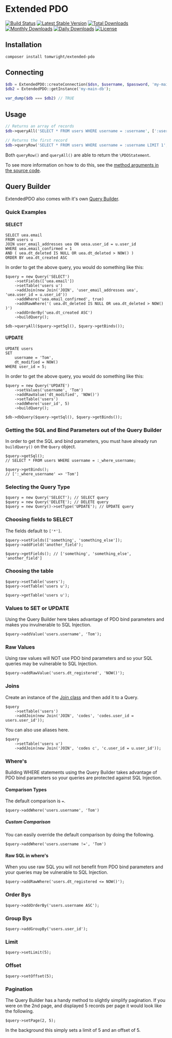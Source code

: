 # Extended PDO

[![Build Status](https://travis-ci.org/TomWright/ExtendedPDO.svg?branch=master)](https://travis-ci.org/TomWright/ExtendedPDO)
[![Latest Stable Version](https://poser.pugx.org/tomwright/extended-pdo/v/stable)](https://packagist.org/packages/tomwright/extended-pdo)
[![Total Downloads](https://poser.pugx.org/tomwright/extended-pdo/downloads)](https://packagist.org/packages/tomwright/extended-pdo)
[![Monthly Downloads](https://poser.pugx.org/tomwright/extended-pdo/d/monthly)](https://packagist.org/packages/tomwright/extended-pdo)
[![Daily Downloads](https://poser.pugx.org/tomwright/extended-pdo/d/daily)](https://packagist.org/packages/tomwright/extended-pdo)
[![License](https://poser.pugx.org/tomwright/extended-pdo/license.svg)](https://packagist.org/packages/tomwright/extended-pdo)

## Installation

```
composer install tomwright/extended-pdo
```

## Connecting
```php
$db = ExtendedPDO::createConnection($dsn, $username, $password, 'my-main-db');
$db2 = ExtendedPDO::getInstance('my-main-db');

var_dump($db === $db2) // TRUE
```

## Usage
```php
// Returns an array of records
$db->queryAll('SELECT * FROM users WHERE username = :username', [':username' => 'Tom']);

// Returns the first record
$db->queryRow('SELECT * FROM users WHERE username = :username LIMIT 1', [':username' => 'Tom']);
```

Both `queryRow()` and `queryAll()` are able to return the `\PDOStatement`.

To see more information on how to do this, see the [method arguments in the source code](src/ExtendedPDO.php#L78).

## Query Builder

ExtendedPDO also comes with it's own [Query Builder](stc/Query.php).

### Quick Examples

#### SELECT

    SELECT uea.email
    FROM users u
    JOIN user_email_addresses uea ON uesa.user_id = u.user_id
    WHERE uea.email_confirmed = 1
    AND ( uea.dt_deleted IS NULL OR uea.dt_deleted > NOW() )
    ORDER BY uea.dt_created ASC

In order to get the above query, you would do something like this:

    $query = new Query('SELECT')
        ->setFields(['uea.email'])
        ->setTable('users u')
        ->addJoin(new Join('JOIN', 'user_email_addresses uea', 'uea.user_id = u.user_id'))
        ->addWhere('uea.email_confirmed', true)
        ->addRawWhere('( uea.dt_deleted IS NULL OR uea.dt_deleted > NOW() )')
        ->addOrderBy('uea.dt_created ASC')
        ->buildQuery();
    
    $db->queryAll($query->getSql(), $query->getBinds());
        
#### UPDATE

    UPDATE users
    SET
        username = 'Tom',
        dt_modified = NOW()
    WHERE user_id = 5;

In order to get the above query, you would do something like this:

    $query = new Query('UPDATE')
        ->setValues('username', 'Tom')
        ->addRawValue('dt_modified', 'NOW()')
        ->setTable('users')
        ->addWhere('user_id', 5)
        ->buildQuery();
        
    $db->dbQuery($query->getSql(), $query->getBinds());

### Getting the SQL and Bind Parameters out of the Query Builder

In order to get the SQL and bind parameters, you must have already run `buildQuery()` on the `Query` object.

    $query->getSql();
    // SELECT * FROM users WHERE username = :_where_username;
    
    $query->getBinds();
    // [':_where_username' => 'Tom']

### Selecting the Query Type

    $query = new Query('SELECT'); // SELECT query
    $query = new Query('DELETE'); // DELETE query
    $query = new Query()->setType('UPDATE'); // UPDATE query
    
### Choosing fields to SELECT

The fields default to `['*']`.

    $query->setFields(['something', 'something_else']);
    $query->addField('another_field');
    
    $query->getFields(); // ['something', 'something_else', 'another_field']

### Choosing the table

    $query->setTable('users');
    $query->setTable('users u');
    
    $query->getTable('users u');

### Values to SET or UPDATE

Using the Query Builder here takes advantage of PDO bind parameters and makes you invulnerable to SQL Injection.

    $query->addValue('users.username', 'Tom');

### Raw Values

Using raw values will NOT use PDO bind parameters and so your SQL queries may be vulnerable to SQL Injection.

    $query->addRawValue('users.dt_registered', 'NOW()');

### Joins

Create an instance of the [Join class](stc/Join.php) and then add it to a Query.

    $query
        ->setTable('users')
        ->addJoin(new Join('JOIN', 'codes', 'codes.user_id = users.user_id'));

You can also use aliases here.

    $query
        ->setTable('users u')
        ->addJoin(new Join('JOIN', 'codes c', 'c.user_id = u.user_id'));

### Where's

Building WHERE statements using the Query Builder takes advantage of PDO bind parameters so your queries are protected against SQL Injection.

#### Comparison Types

The default comparison is `=`.

    $query->addWhere('users.username', 'Tom')
    
##### Custom Comparison
You can easily override the default comparison by doing the following.

    $query->addWhere('users.username !=', 'Tom')

#### Raw SQL in where's

When you use raw SQL you will not benefit from PDO bind parameters and your queries may be vulnerable to SQL Injection.

    $query->addRawWhere('users.dt_registered <= NOW()');
    
### Order Bys

    $query->addOrderBy('users.username ASC');
    
### Group Bys

    $query->addGroupBy('users.user_id');

### Limit

    $query->setLimit(5);
    
### Offset

    $query->setOffset(5);

### Pagination
    
The Query Builder has a handy method to slightly simplify pagination.
If you were on the 2nd page, and displayed 5 records per page it would look like the following.

    $query->setPage(2, 5);

In the background this simply sets a limit of 5 and an offset of 5.